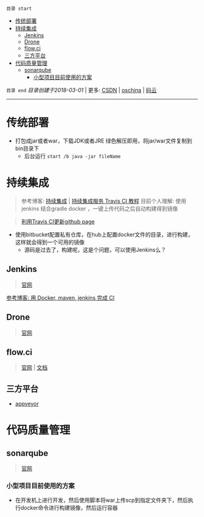 `目录 start`
 
- [传统部署](#传统部署)
- [持续集成](#持续集成)
    - [Jenkins](#jenkins)
    - [Drone](#drone)
    - [flow.ci](#flowci)
    - [三方平台](#三方平台)
- [代码质量管理](#代码质量管理)
    - [sonarqube](#sonarqube)
        - [小型项目目前使用的方案](#小型项目目前使用的方案)

`目录 end` *目录创建于2018-03-01* | 更多: [CSDN](http://blog.csdn.net/kcp606) | [oschina](https://my.oschina.net/kcp1104) | [码云](https://gitee.com/kcp1104) 
****************************************
# 传统部署
- 打包成jar或者war，下载JDK或者JRE 绿色解压即用，将jar/war文件复制到bin目录下
    - 后台运行 `start /b java -jar fileName`


# 持续集成
> 参考博客: [持续集成](http://www.ruanyifeng.com/blog/2015/09/continuous-integration.html) | [持续集成服务 Travis CI 教程](http://www.ruanyifeng.com/blog/2017/12/travis_ci_tutorial.html)
> 目前个人理解: 使用jenkins 结合gradle docker ，一键上传代码之后自动构建得到镜像

> [利用Travis CI更新github page](https://github.com/steveklabnik/automatically_update_github_pages_with_travis_example)
- 使用bitbucket配置私有仓库，在hub上配置docker文件的目录，进行构建，这样就会得到一个可用的镜像
    - 源码是过去了，构建呢，这是个问题，可以使用Jenkins么？
## Jenkins
> [官网](https://jenkins.io/)

[参考博客: 用 Docker, maven, jenkins 完成 CI](http://www.open-open.com/lib/view/open1436922756240.html)

## Drone 
> [官网](https://drone.io/)

## flow.ci
> [官网](https://flow.ci/) | [文档](https://github.com/FlowCI/docs/blob/master/intro_base.md)

## 三方平台
- [appveyor](https://ci.appveyor.com/projects)

# 代码质量管理

## sonarqube
> [官网](https://www.sonarqube.org/)

### 小型项目目前使用的方案
- 在开发机上进行开发，然后使用脚本将war上传scp到指定文件夹下，然后执行docker命令进行构建镜像，然后运行容器
